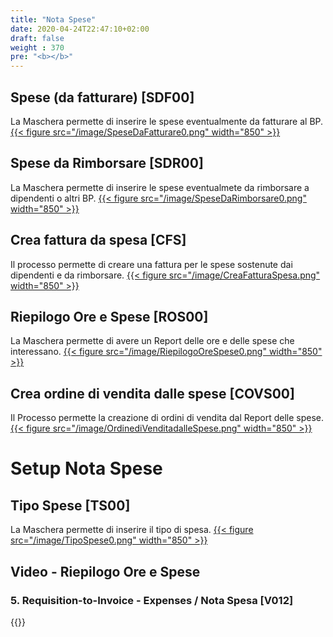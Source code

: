 ```yaml
---
title: "Nota Spese"
date: 2020-04-24T22:47:10+02:00
draft: false
weight : 370
pre: "<b></b>"
---
```

## Spese (da fatturare) [SDF00]
La Maschera permette di inserire le spese eventualmente da fatturare al BP.
[{{< figure src="/image/SpeseDaFatturare0.png"  width="850"  >}}](/image/SpeseDaFatturare0.png)
## Spese da Rimborsare [SDR00]
La Maschera permette di inserire le spese eventualmete da rimborsare a dipendenti o altri BP.
[{{< figure src="/image/SpeseDaRimborsare0.png"  width="850"  >}}](/image/SpeseDaRimborsare0.png)
## Crea fattura da spesa [CFS]
Il processo permette di creare una fattura per le spese sostenute dai dipendenti e da rimborsare.
[{{< figure src="/image/CreaFatturaSpesa.png"  width="850"  >}}](/image/CreaFatturaSpesa.png)
## Riepilogo Ore e Spese [ROS00]
La Maschera permette di avere un Report delle ore e delle spese che interessano.
[{{< figure src="/image/RiepilogoOreSpese0.png"  width="850"  >}}](/image/RiepilogoOreSpese0.png)
## Crea ordine di vendita dalle spese [COVS00]
Il Processo permette la creazione di ordini di vendita dal Report delle spese. 
[{{< figure src="/image/OrdinediVenditadalleSpese.png"  width="850"  >}}](/image/OrdinediVenditadalleSpese.png)

# Setup Nota Spese
## Tipo Spese [TS00]
La Maschera permette di inserire il tipo di spesa.
[{{< figure src="/image/TipoSpese0.png"  width="850"  >}}](/image/TipoSpese0.png)

## Video - Riepilogo Ore e Spese  
### 5. Requisition-to-Invoice - Expenses / Nota Spesa [V012]
{{<youtube iy8vP43yZAs>}}



